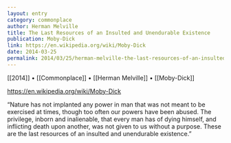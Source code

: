 ```yaml
---
layout: entry
category: commonplace
author: Herman Melville
title: The Last Resources of an Insulted and Unendurable Existence
publication: Moby-Dick
link: https://en.wikipedia.org/wiki/Moby-Dick
date: 2014-03-25
permalink: 2014/03/25/herman-melville-the-last-resources-of-an-insulted-and-unendurable-existence
---
```


[[2014]] • [[Commonplace]] • [[Herman Melville]] • [[Moby-Dick]]

https://en.wikipedia.org/wiki/Moby-Dick

“Nature has not implanted any power in man that was not meant to be exercised at times, though too often our powers have been abused. The privilege, inborn and inalienable, that every man has of dying himself, and inflicting death upon another, was not given to us without a purpose. These are the last resources of an insulted and unendurable existence.”
